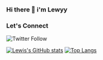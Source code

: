 ### Hi there 👋  i'm Lewyy   
    

### Let's Connect
<img alt="Twitter Follow" src="https://img.shields.io/twitter/follow/coder_flame?color=informational&label=Twitter&style=social">


[![Lewis's GitHub stats](https://github-readme-stats.vercel.app/api?username=lewisushindi)](https://github.com/lewisushindi/github-readme-stats)
[![Top Langs](https://github-readme-stats.vercel.app/api/top-langs/?username=lewisushindi)](https://github.com/lewisushindi/github-readme-stats)






